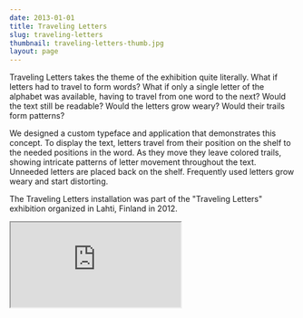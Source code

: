 ```yaml
---
date: 2013-01-01
title: Traveling Letters
slug: traveling-letters
thumbnail: traveling-letters-thumb.jpg
layout: page
---
```

Traveling Letters takes the theme of the exhibition quite literally. What if letters had to travel to form words? What if only a single letter of the alphabet was available, having to travel from one word to the next? Would the text still be readable? Would the letters grow weary? Would their trails form patterns?

We designed a custom typeface and application that demonstrates this concept. To display the text, letters travel from their position on the shelf to the needed positions in the word. As they move they leave colored trails, showing intricate patterns of letter movement throughout the text. Unneeded letters are placed back on the shelf. Frequently used letters grow weary and start distorting.

The Traveling Letters installation was part of the "Traveling Letters" exhibition organized in Lahti, Finland in 2012.

<div class="embed-responsive embed-responsive-16by9">
  <iframe class="embed-responsive-item" src="https://www.youtube.com/embed/-8No-zIvKeY"></iframe>
</div>
